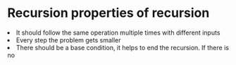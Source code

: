 # Recursion properties of recursion #

<li>It should follow the same operation multiple times with different inputs</li>
<li>Every step the problem gets smaller</li>
<li>There should be a base condition, it helps to end the recursion. If there is no</li>
